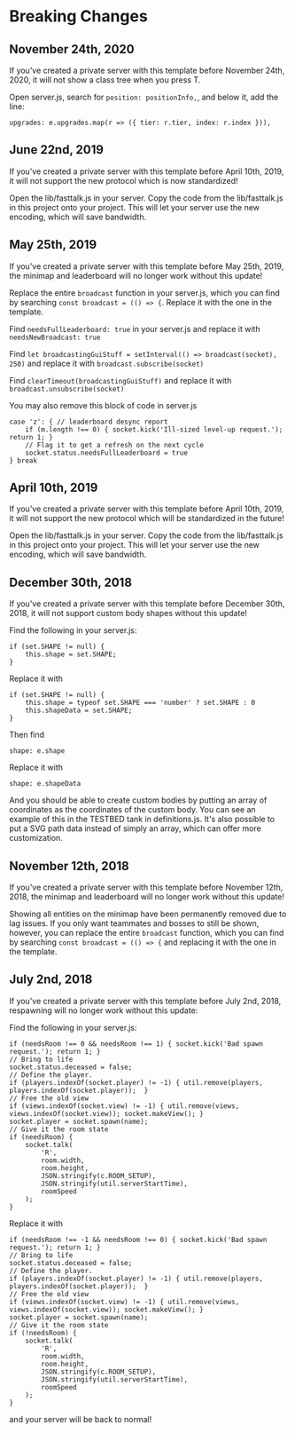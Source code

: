 # Breaking Changes

## November 24th, 2020

If you've created a private server with this template before November 24th, 2020, it will not show a class tree when you press T.

Open server.js, search for `position: positionInfo,`, and below it, add the line:
```
upgrades: e.upgrades.map(r => ({ tier: r.tier, index: r.index })),
```

## June 22nd, 2019

If you've created a private server with this template before April 10th, 2019, it will not support the new protocol which is now standardized!

Open the lib/fasttalk.js in your server. Copy the code from the lib/fasttalk.js in this project onto your project. This will let your server use the new encoding, which will save bandwidth.

## May 25th, 2019

If you've created a private server with this template before May 25th, 2019, the minimap and leaderboard will no longer work without this update!

Replace the entire `broadcast` function in your server.js, which you can find by searching `const broadcast = (() => {`. Replace it with the one in the template.

Find `needsFullLeaderboard: true` in your server.js and replace it with `needsNewBroadcast: true`

Find `let broadcastingGuiStuff = setInterval(() => broadcast(socket), 250)` and replace it with `broadcast.subscribe(socket)`

Find `clearTimeout(broadcastingGuiStuff)` and replace it with `broadcast.unsubscribe(socket)`

You may also remove this block of code in server.js
```
case 'z': { // leaderboard desync report
    if (m.length !== 0) { socket.kick('Ill-sized level-up request.'); return 1; }
    // Flag it to get a refresh on the next cycle
    socket.status.needsFullLeaderboard = true
} break
```

## April 10th, 2019

If you've created a private server with this template before April 10th, 2019, it will not support the new protocol which will be standardized in the future!

Open the lib/fasttalk.js in your server. Copy the code from the lib/fasttalk.js in this project onto your project. This will let your server use the new encoding, which will save bandwidth.

## December 30th, 2018

If you've created a private server with this template before December 30th, 2018, it will not support custom body shapes without this update!

Find the following in your server.js:
```
if (set.SHAPE != null) {
    this.shape = set.SHAPE;
}
```
Replace it with
```
if (set.SHAPE != null) {
    this.shape = typeof set.SHAPE === 'number' ? set.SHAPE : 0
    this.shapeData = set.SHAPE;
}
```
Then find
```
shape: e.shape
```
Replace it with
```
shape: e.shapeData
```
And you should be able to create custom bodies by putting an array of coordinates as the coordinates of the custom body. You can see an example of this in the TESTBED tank in definitions.js. It's also possible to put a SVG path data instead of simply an array, which can offer more customization.

## November 12th, 2018

If you've created a private server with this template before November 12th, 2018, the minimap and leaderboard will no longer work without this update!

Showing all entities on the minimap have been permanently removed due to lag issues. If you only want teammates and bosses to still be shown, however, you can replace the entire `broadcast` function, which you can find by searching `const broadcast = (() => {` and replacing it with the one in the template.

## July 2nd, 2018

If you've created a private server with this template before July 2nd, 2018, respawning will no longer work without this update:

Find the following in your server.js:
```
if (needsRoom !== 0 && needsRoom !== 1) { socket.kick('Bad spawn request.'); return 1; }
// Bring to life
socket.status.deceased = false;
// Define the player.
if (players.indexOf(socket.player) != -1) { util.remove(players, players.indexOf(socket.player));  }
// Free the old view
if (views.indexOf(socket.view) != -1) { util.remove(views, views.indexOf(socket.view)); socket.makeView(); }
socket.player = socket.spawn(name);     
// Give it the room state
if (needsRoom) { 
    socket.talk(
        'R',
        room.width,
        room.height,
        JSON.stringify(c.ROOM_SETUP), 
        JSON.stringify(util.serverStartTime),
        roomSpeed
    );
}
```
Replace it with
```
if (needsRoom !== -1 && needsRoom !== 0) { socket.kick('Bad spawn request.'); return 1; }
// Bring to life
socket.status.deceased = false;
// Define the player.
if (players.indexOf(socket.player) != -1) { util.remove(players, players.indexOf(socket.player));  }
// Free the old view
if (views.indexOf(socket.view) != -1) { util.remove(views, views.indexOf(socket.view)); socket.makeView(); }
socket.player = socket.spawn(name);     
// Give it the room state
if (!needsRoom) { 
    socket.talk(
        'R',
        room.width,
        room.height,
        JSON.stringify(c.ROOM_SETUP), 
        JSON.stringify(util.serverStartTime),
        roomSpeed
    );
}
```
and your server will be back to normal!